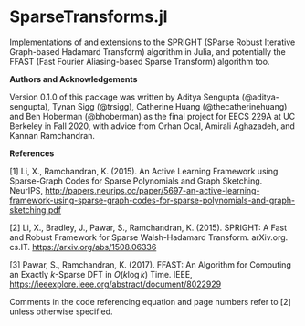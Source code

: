 # SparseTransforms.jl

Implementations of and extensions to the SPRIGHT (SParse Robust Iterative Graph-based Hadamard Transform) algorithm in Julia, and potentially the FFAST (Fast Fourier Aliasing-based Sparse Transform) algorithm too.

**Authors and Acknowledgements**

Version 0.1.0 of this package was written by Aditya Sengupta (@aditya-sengupta), Tynan Sigg (@trsigg), Catherine Huang (@thecatherinehuang) and Ben Hoberman (@bhoberman) as the final project for EECS 229A at UC Berkeley in Fall 2020, with advice from Orhan Ocal, Amirali Aghazadeh, and Kannan Ramchandran.

**References**

[1] Li, X., Ramchandran, K. (2015). An Active Learning Framework using Sparse-Graph Codes for Sparse Polynomials and Graph Sketching. NeurIPS, http://papers.neurips.cc/paper/5697-an-active-learning-framework-using-sparse-graph-codes-for-sparse-polynomials-and-graph-sketching.pdf

[2] Li, X., Bradley, J., Pawar, S., Ramchandran, K. (2015). SPRIGHT: A Fast and Robust Framework for Sparse Walsh-Hadamard Transform. arXiv.org. cs.IT. https://arxiv.org/abs/1508.06336

[3] Pawar, S., Ramchandran, K. (2017). FFAST: An Algorithm for Computing an Exactly $k$-Sparse DFT in $O(k \log k)$ Time. IEEE, https://ieeexplore.ieee.org/abstract/document/8022929

Comments in the code referencing equation and page numbers refer to [2] unless otherwise specified.
